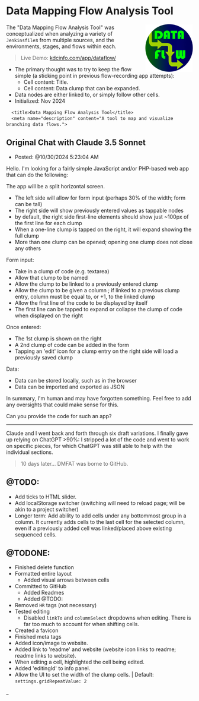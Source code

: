 # Data Mapping Flow Analysis Tool

<img src="./images/icon128.png" align="right" width="128" height="128">

The "Data Mapping Flow Analysis Tool" was conceptualized when analyzing a variety of `Jenkinsfile`s from multiple sources, and the environments, stages, and flows within each.

> Live Demo: [kdcinfo.com/app/dataflow/](https://kdcinfo.com/app/dataflow/)

- The primary thought was to try to keep the flow simple (a sticking point in previous flow-recording app attempts):
  - Cell content: Title.
  - Cell content: Data clump that can be expanded.
- Data nodes are either linked to, or simply follow other cells.
- Initialized: Nov 2024

```
  <title>Data Mapping Flow Analysis Tool</title>
  <meta name="description" content="A tool to map and visualize branching data flows.">
```

## Original Chat with Claude 3.5 Sonnet

- Posted: @10/30/2024 5:23:04 AM

Hello. I'm looking for a fairly simple JavaScript and/or PHP-based web app that can do the following:

The app will be a split horizontal screen.

- The left side will allow for form input (perhaps 30% of the width; form can be tall)
- The right side will show previously entered values as tappable nodes
- by default, the right side first-line elements should show just ~100px of the first line for each clump
- When a one-line clump is tapped on the right, it will expand showing the full clump
- More than one clump can be opened; opening one clump does not close any others

Form input:

- Take in a clump of code (e.g. textarea)
- Allow that clump to be named
- Allow the clump to be linked to a previously entered clump
- Allow the clump to be given a column <int>; if linked to a previous clump entry, column must be equal to, or +1, to the linked clump
- Allow the first line of the code to be displayed by itself
- The first line can be tapped to expand or collapse the clump of code when displayed on the right

Once entered:

- The 1st clump is shown on the right
- A 2nd clump of code can be added in the form
- Tapping an 'edit' icon for a clump entry on the right side will load a previously saved clump

Data:

- Data can be stored locally, such as in the browser
- Data can be imported and exported as JSON

In summary, I'm human and may have forgotten something. Feel free to add any oversights that could make sense for this.

Can you provide the code for such an app?

-----

Claude and I went back and forth through six draft variations. I finally gave up relying on ChatGPT >90%: I stripped a lot of the code and went to work on specific pieces, for which ChatGPT was still able to help with the individual sections.

> 10 days later... DMFAT was borne to GitHub.

## @TODO:

- Add ticks to HTML slider.
- Add localStorage switcher (switching will need to reload page; will be akin to a project switcher)
- Longer term: Add ability to add cells under any bottommost group in a column. It currently adds cells to the last cell for the selected column, even if a previously added cell was linked/placed above existing sequenced cells.

## @TODONE:

- Finished delete function
- Formatted entire layout
  - Added visual arrows between cells
- Committed to GitHub
  - Added Readmes
  - Added @TODO:
- Removed `HR` tags (not necessary)
- Tested editing
  - Disabled `linkTo` and `columnSelect` dropdowns when editing. There is far too much to account for when shifting cells.
- Created a favicon
- Finished meta tags
- Added icon/image to website.
- Added link to 'readme' and website (website icon links to readme; readme links to website).
- When editing a cell, highlighted the cell being edited.
- Added 'editingId' to info panel.
- Allow the UI to set the width of the clump cells. | Default: `settings.gridRepeatValue: 2`

_
